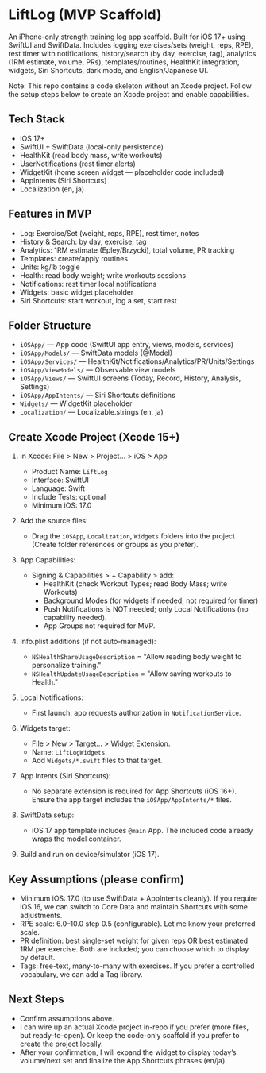 # LiftLog (MVP Scaffold)

An iPhone-only strength training log app scaffold. Built for iOS 17+ using SwiftUI and SwiftData. Includes logging exercises/sets (weight, reps, RPE), rest timer with notifications, history/search (by day, exercise, tag), analytics (1RM estimate, volume, PRs), templates/routines, HealthKit integration, widgets, Siri Shortcuts, dark mode, and English/Japanese UI.

Note: This repo contains a code skeleton without an Xcode project. Follow the setup steps below to create an Xcode project and enable capabilities.

## Tech Stack
- iOS 17+
- SwiftUI + SwiftData (local-only persistence)
- HealthKit (read body mass, write workouts)
- UserNotifications (rest timer alerts)
- WidgetKit (home screen widget — placeholder code included)
- AppIntents (Siri Shortcuts)
- Localization (en, ja)

## Features in MVP
- Log: Exercise/Set (weight, reps, RPE), rest timer, notes
- History & Search: by day, exercise, tag
- Analytics: 1RM estimate (Epley/Brzycki), total volume, PR tracking
- Templates: create/apply routines
- Units: kg/lb toggle
- Health: read body weight; write workouts sessions
- Notifications: rest timer local notifications
- Widgets: basic widget placeholder
- Siri Shortcuts: start workout, log a set, start rest

## Folder Structure
- `iOSApp/` — App code (SwiftUI app entry, views, models, services)
- `iOSApp/Models/` — SwiftData models (@Model)
- `iOSApp/Services/` — HealthKit/Notifications/Analytics/PR/Units/Settings
- `iOSApp/ViewModels/` — Observable view models
- `iOSApp/Views/` — SwiftUI screens (Today, Record, History, Analysis, Settings)
- `iOSApp/AppIntents/` — Siri Shortcuts definitions
- `Widgets/` — WidgetKit placeholder
- `Localization/` — Localizable.strings (en, ja)

## Create Xcode Project (Xcode 15+)
1) In Xcode: File > New > Project… > iOS > App
   - Product Name: `LiftLog`
   - Interface: SwiftUI
   - Language: Swift
   - Include Tests: optional
   - Minimum iOS: 17.0

2) Add the source files:
   - Drag the `iOSApp`, `Localization`, `Widgets` folders into the project (Create folder references or groups as you prefer).

3) App Capabilities:
   - Signing & Capabilities > + Capability > add:
     - HealthKit (check Workout Types; read Body Mass; write Workouts)
     - Background Modes (for widgets if needed; not required for timer)
     - Push Notifications is NOT needed; only Local Notifications (no capability needed).
     - App Groups not required for MVP.

4) Info.plist additions (if not auto-managed):
   - `NSHealthShareUsageDescription` = "Allow reading body weight to personalize training."
   - `NSHealthUpdateUsageDescription` = "Allow saving workouts to Health."

5) Local Notifications:
   - First launch: app requests authorization in `NotificationService`.

6) Widgets target:
   - File > New > Target… > Widget Extension.
   - Name: `LiftLogWidgets`.
   - Add `Widgets/*.swift` files to that target.

7) App Intents (Siri Shortcuts):
   - No separate extension is required for App Shortcuts (iOS 16+). Ensure the app target includes the `iOSApp/AppIntents/*` files.

8) SwiftData setup:
   - iOS 17 app template includes `@main` App. The included code already wraps the model container.

9) Build and run on device/simulator (iOS 17).

## Key Assumptions (please confirm)
- Minimum iOS: 17.0 (to use SwiftData + AppIntents cleanly). If you require iOS 16, we can switch to Core Data and maintain Shortcuts with some adjustments.
- RPE scale: 6.0–10.0 step 0.5 (configurable). Let me know your preferred scale.
- PR definition: best single-set weight for given reps OR best estimated 1RM per exercise. Both are included; you can choose which to display by default.
- Tags: free-text, many-to-many with exercises. If you prefer a controlled vocabulary, we can add a Tag library.

## Next Steps
- Confirm assumptions above.
- I can wire up an actual Xcode project in-repo if you prefer (more files, but ready-to-open). Or keep the code-only scaffold if you prefer to create the project locally.
- After your confirmation, I will expand the widget to display today’s volume/next set and finalize the App Shortcuts phrases (en/ja).

